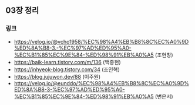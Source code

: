 ## 03장 정리

### 링크
- https://velog.io/@vcho1958/%EC%98%A4%EB%B8%8C%EC%A0%9D%ED%8A%B8-3.-%EC%97%AD%ED%95%A0-%EC%B1%85%EC%9E%84-%ED%98%91%EB%A0%A5 (조현창)
- https://baik-learn.tistory.com/m/136 (백종현)
- https://inhyeok-blog.tistory.com/34 (조인혁)
- https://blog.jujuwon.dev/88 (이주원)
- https://velog.io/@eunddo/%EC%98%A4%EB%B8%8C%EC%A0%9D%ED%8A%B8-3-%EC%97%AD%ED%95%A0-%EC%B1%85%EC%9E%84-%ED%98%91%EB%A0%A5 (변은서)